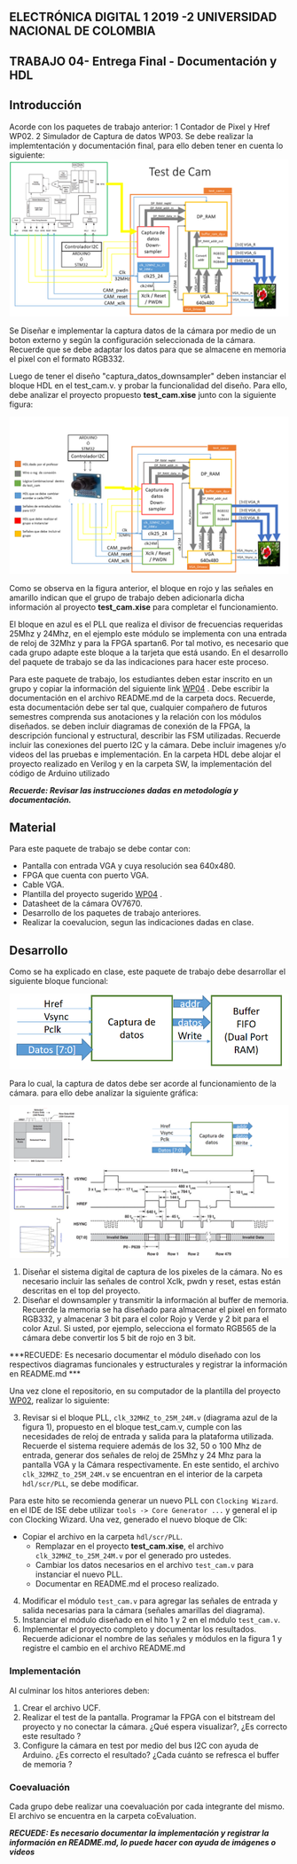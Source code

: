 ## ELECTRÓNICA DIGITAL 1 2019 -2 UNIVERSIDAD NACIONAL DE COLOMBIA 
## TRABAJO 04- Entrega Final - Documentación y HDL 

## Introducción 
Acorde con los paquetes de trabajo anterior:
1 Contador de Pixel y Href WP02.
2 Simulador de Captura de datos WP03.
Se debe realizar la implemtentación y documentación final, para ello deben tener en cuenta lo siguiente:
![DIAGRAMA](./docs/figs/test_cam.png)

Se Diseñar e implementar la captura datos de la cámara por medio de un boton externo y según la configuración seleccionada de la cámara. Recuerde que se debe adaptar los datos para que se almacene en memoria el pixel con el formato RGB332.

Luego de tener el diseño "captura_datos_downsampler" deben instanciar el bloque HDL en el test_cam.v. y probar la funcionalidad del diseño. Para ello, debe analizar el proyecto propuesto **test_cam.xise** junto con la siguiente figura:

![DIAGRAMA](./docs/figs/test_cam2.png)

Como se observa en la figura anterior, el bloque en rojo y las señales en amarillo indican que el grupo de trabajo deben adicionarla dicha información al proyecto **test_cam.xise** para completar el funcionamiento.

El bloque en azul es el PLL que realiza el divisor de frecuencias requeridas 25Mhz y 24Mhz, en el ejemplo este módulo se implementa con una entrada de reloj de 32Mhz y para la FPGA spartan6. Por tal motivo, es necesario que cada grupo adapte este bloque a la tarjeta que está usando. En el desarrollo del paquete de trabajo se da las indicaciones para hacer este proceso. 

Para este paquete de trabajo, los estudiantes deben estar inscrito en un grupo y copiar la información del siguiente link [WP04](https://classroom.github.com/g/-N1YMEhS) .
Debe escribir la documentación en el archivo README.md de la carpeta docs. Recuerde, esta documentación debe ser tal que, cualquier compañero de futuros semestres comprenda sus anotaciones y la relación con los módulos diseñados. se deben incluir diagramas de conexión de la FPGA, la descripción funcional y estructural, describir las FSM utilizadas. Recuerde incluir las conexiones del puerto I2C y la cámara. Debe incluir imagenes y/o videos del las pruebas e implementación.
En la carpeta HDL debe alojar el proyecto realizado en Verilog y en la carpeta SW, la implementación del código de Arduino utilizado  

***Recuerde: Revisar las instrucciones dadas en metodología y documentación.***

## Material 

Para este paquete de trabajo se debe contar con:

* Pantalla con entrada VGA y cuya resolución sea 640x480.
* FPGA que cuenta con puerto VGA.
* Cable VGA.
* Plantilla del proyecto sugerido [WP04](https://classroom.github.com/g/-N1YMEhS) .
* Datasheet de la cámara OV7670.
* Desarrollo de los paquetes  de trabajo anteriores.
* Realizar la coevalucion, segun las indicaciones dadas en clase.

## Desarrollo

Como se ha explicado en clase, este paquete de trabajo debe desarrollar el siguiente bloque funcional:

![CAPTURADATOS](./docs/figs/cajacapturadatos.png)

Para lo cual, la captura de datos debe ser acorde al funcionamiento de la cámara. para ello debe analizar la siguiente gráfica:

![CAPTURADATOS](./docs/figs/cajacapturadatos2.PNG)

1. Diseñar el sistema digital de captura de los pixeles de la cámara. No es necesario incluir las señales de control  Xclk, pwdn y reset, estas están descritas en el top del proyecto.
2. Diseñar el downsampler y transmitir la información al buffer de memoria. Recuerde la memoria se ha diseñado para almacenar el pixel en formato RGB332, y almacenar 3 bit para el color Rojo y Verde y 2 bit para el color Azul. Si usted, por ejemplo, selecciona el formato RGB565 de la cámara debe convertir los 5 bit de rojo en 3 bit.

***RECUEDE: Es necesario documentar el módulo diseñado con los respectivos diagramas funcionales y estructurales y registrar la información en README.md ***

Una vez clone el repositorio, en su computador de la plantilla del proyecto [WP02](https://classroom.github.com/g/fTcztVJQ), realizar lo siguiente: 

3. Revisar si el bloque PLL, `clk_32MHZ_to_25M_24M.v` (diagrama azul de la figura 1), propuesto en el bloque test_cam.v, cumple con las necesidades de reloj de entrada y salida para la plataforma utilizada. Recuerde el sistema requiere además de los 32, 50 o 100 Mhz de entrada, generar dos señales de reloj de 25Mhz y 24 Mhz para la pantalla VGA y la Cámara respectivamente. En este sentido, el archivo `clk_32MHZ_to_25M_24M.v` se encuentran en el interior de la carpeta `hdl/scr/PLL`, se debe modificar. 

Para este hito se recomienda generar un nuevo PLL con `Clocking Wizard`. en el IDE de ISE debe utilizar `tools -> Core Generator ...` y general el ip con Clocking Wizard. Una vez, generado el nuevo bloque de Clk:
* Copiar el archivo en la carpeta `hdl/scr/PLL`.
    * Remplazar en el proyecto **test_cam.xise**, el archivo `clk_32MHZ_to_25M_24M.v` por el generado pro ustedes.
    * Cambiar los datos necesarios en el archivo `test_cam.v` para instanciar el nuevo PLL.
    * Documentar en README.md el proceso realizado.

4. Modificar el módulo `test_cam.v` para agregar las señales de entrada y salida necesarias para la cámara (señales amarillas del diagrama). 
5. Instanciar el módulo diseñado en el hito 1 y 2 en el módulo `test_cam.v`.
6. Implementar el proyecto completo y documentar los resultados. Recuerde adicionar el nombre de las señales y módulos en la figura 1 y registre el cambio en el archivo README.md


### Implementación 

Al culminar los hitos anteriores deben:

1. Crear el archivo UCF.
2. Realizar el test de la pantalla. Programar la FPGA con el bitstream del proyecto y no conectar la cámara. ¿Qué espera visualizar?, ¿Es correcto este resultado ?
3. Configure la cámara en test por medio del bus I2C con ayuda de Arduino. ¿Es correcto el resultado? ¿Cada cuánto se refresca el buffer de memoria ?

 ### Coevaluación

Cada grupo debe realizar una coevaluación por cada integrante del mismo. El archivo se encuentra en la carpeta coEvaluation.

***RECUEDE: Es necesario documentar la implementación y registrar la información en README.md, lo puede hacer con ayuda de imágenes o videos***



